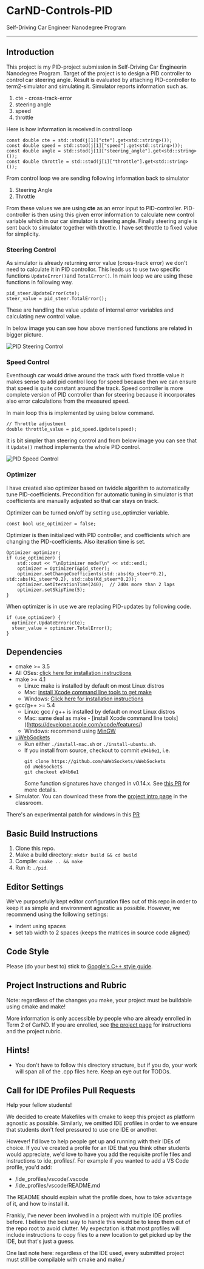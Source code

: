 # CarND-Controls-PID
Self-Driving Car Engineer Nanodegree Program

---

## Introduction

This project is my PID-project submission in Self-Driving Car Engineerin Nanodegree Program.
Target of the project is to design a PID controller to control car steering angle.
Result is evaluated by attaching PID-controller to term2-simulator and simulating it. Simulator
reports information such as.
1. cte - cross-track-error
2. steering angle
3. speed
4. throttle

Here is how information is received in control loop
```
const double cte = std::stod(j[1]["cte"].get<std::string>());
const double speed = std::stod(j[1]["speed"].get<std::string>());
const double angle = std::stod(j[1]["steering_angle"].get<std::string>());
const double throttle = std::stod(j[1]["throttle"].get<std::string>());
```

From control loop we are sending following information back to simulator
1. Steering Angle
2. Throttle

From these values we are using **cte** as an error input to PID-controller. PID-controller is then
using this given error information to calculate new control variable which in our car simulator
is steering angle. Finally steering angle is sent back to simulator together with throttle. I have
set throttle to fixed value for simplicity.

### Steering Control

As simulator is already returning error value (cross-track error) we don't need to calculate it in PID controllor.
This leads us to use two specific functions `UpdateError()`and `TotalError()`. In main loop we are using these
functions in following way.
```
pid_steer.UpdateError(cte);
steer_value = pid_steer.TotalError();
```

These are handling the value update of internal error variables and calculating new control value.

In below image you can see how above mentioned functions are related in bigger picture.

![PID Steering Control](./illustrations/PID_steering_control.png "PID Steering Control")

### Speed Control

Eventhough car would drive around the track with fixed throttle value it makes sense to add pid control loop for
speed because then we can ensure that speed is quite constant around the track. Speed controller is more complete
version of PID controller than for steering because it incorporates also error calculations from the measured speed.

In main loop this is implemented by using below command.
```
// Throttle adjustment
double throttle_value = pid_speed.Update(speed);
```

It is bit simpler than steering control and from below image you can see that it `Update()` method
implements the whole PID control.

![PID Speed Control](./illustrations/PID_speed_control.png "PID Speed Control")

### Optimizer

I have created also optimizer based on twiddle algorithm to automatically tune PID-coefficients.
Precondition for automatic tuning in simulator is that coefficients are manually adjusted so that
car stays on track.

Optimizer can be turned on/off by setting use_optimzier variable.
```
const bool use_optimizer = false;
```

Optimizer is then initialized with PID controller, and coefficients which are changing the PID-coefficients.
Also iteration time is set.
```
Optimizer optimizer;
if (use_optimizer) {
    std::cout << "\nOptimizer mode!\n" << std::endl;
    optimizer = Optimizer(&pid_steer);
    optimizer.setChangeCoefficients(std::abs(Kp_steer*0.2), std::abs(Ki_steer*0.2), std::abs(Kd_steer*0.2));
    optimizer.setIterationTime(240);  // 240s more than 2 laps
    optimizer.setSkipTime(5);
}
```

When optimizer is in use we are replacing PID-updates by following code.
```
if (use_optimizer) {
  optimizer.UpdateError(cte);
  steer_value = optimizer.TotalError();
}
```

## Dependencies

* cmake >= 3.5
 * All OSes: [click here for installation instructions](https://cmake.org/install/)
* make >= 4.1
  * Linux: make is installed by default on most Linux distros
  * Mac: [install Xcode command line tools to get make](https://developer.apple.com/xcode/features/)
  * Windows: [Click here for installation instructions](http://gnuwin32.sourceforge.net/packages/make.htm)
* gcc/g++ >= 5.4
  * Linux: gcc / g++ is installed by default on most Linux distros
  * Mac: same deal as make - [install Xcode command line tools]((https://developer.apple.com/xcode/features/)
  * Windows: recommend using [MinGW](http://www.mingw.org/)
* [uWebSockets](https://github.com/uWebSockets/uWebSockets)
  * Run either `./install-mac.sh` or `./install-ubuntu.sh`.
  * If you install from source, checkout to commit `e94b6e1`, i.e.
    ```
    git clone https://github.com/uWebSockets/uWebSockets 
    cd uWebSockets
    git checkout e94b6e1
    ```
    Some function signatures have changed in v0.14.x. See [this PR](https://github.com/udacity/CarND-MPC-Project/pull/3) for more details.
* Simulator. You can download these from the [project intro page](https://github.com/udacity/self-driving-car-sim/releases) in the classroom.

There's an experimental patch for windows in this [PR](https://github.com/udacity/CarND-PID-Control-Project/pull/3)

## Basic Build Instructions

1. Clone this repo.
2. Make a build directory: `mkdir build && cd build`
3. Compile: `cmake .. && make`
4. Run it: `./pid`. 

## Editor Settings

We've purposefully kept editor configuration files out of this repo in order to
keep it as simple and environment agnostic as possible. However, we recommend
using the following settings:

* indent using spaces
* set tab width to 2 spaces (keeps the matrices in source code aligned)

## Code Style

Please (do your best to) stick to [Google's C++ style guide](https://google.github.io/styleguide/cppguide.html).

## Project Instructions and Rubric

Note: regardless of the changes you make, your project must be buildable using
cmake and make!

More information is only accessible by people who are already enrolled in Term 2
of CarND. If you are enrolled, see [the project page](https://classroom.udacity.com/nanodegrees/nd013/parts/40f38239-66b6-46ec-ae68-03afd8a601c8/modules/f1820894-8322-4bb3-81aa-b26b3c6dcbaf/lessons/e8235395-22dd-4b87-88e0-d108c5e5bbf4/concepts/6a4d8d42-6a04-4aa6-b284-1697c0fd6562)
for instructions and the project rubric.

## Hints!

* You don't have to follow this directory structure, but if you do, your work
  will span all of the .cpp files here. Keep an eye out for TODOs.

## Call for IDE Profiles Pull Requests

Help your fellow students!

We decided to create Makefiles with cmake to keep this project as platform
agnostic as possible. Similarly, we omitted IDE profiles in order to we ensure
that students don't feel pressured to use one IDE or another.

However! I'd love to help people get up and running with their IDEs of choice.
If you've created a profile for an IDE that you think other students would
appreciate, we'd love to have you add the requisite profile files and
instructions to ide_profiles/. For example if you wanted to add a VS Code
profile, you'd add:

* /ide_profiles/vscode/.vscode
* /ide_profiles/vscode/README.md

The README should explain what the profile does, how to take advantage of it,
and how to install it.

Frankly, I've never been involved in a project with multiple IDE profiles
before. I believe the best way to handle this would be to keep them out of the
repo root to avoid clutter. My expectation is that most profiles will include
instructions to copy files to a new location to get picked up by the IDE, but
that's just a guess.

One last note here: regardless of the IDE used, every submitted project must
still be compilable with cmake and make./
